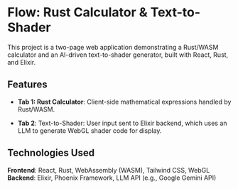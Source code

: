 # Flow: Rust Calculator & Text-to-Shader

This project is a two-page web application demonstrating a Rust/WASM calculator
and an AI-driven text-to-shader generator, built with React, Rust, and Elixir.

## Features
- **Tab 1: Rust Calculator**: Client-side mathematical expressions handled by
  Rust/WASM.

- **Tab 2**: Text-to-Shader: User input sent to Elixir backend, which uses an
  LLM to generate WebGL shader code for display.

## Technologies Used

**Frontend**: React, Rust, WebAssembly (WASM), Tailwind CSS, WebGL
**Backend**: Elixir, Phoenix Framework, LLM API (e.g., Google Gemini API)

